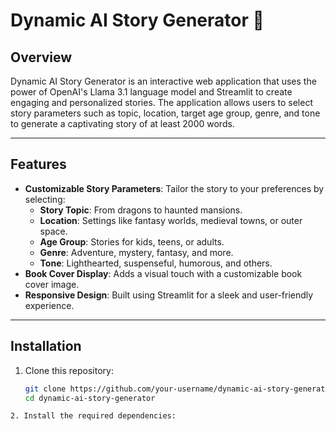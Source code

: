 # Dynamic AI Story Generator 📖

## Overview
Dynamic AI Story Generator is an interactive web application that uses the power of OpenAI's Llama 3.1 language model and Streamlit to create engaging and personalized stories. The application allows users to select story parameters such as topic, location, target age group, genre, and tone to generate a captivating story of at least 2000 words.

---

## Features
- **Customizable Story Parameters**: Tailor the story to your preferences by selecting:
  - **Story Topic**: From dragons to haunted mansions.
  - **Location**: Settings like fantasy worlds, medieval towns, or outer space.
  - **Age Group**: Stories for kids, teens, or adults.
  - **Genre**: Adventure, mystery, fantasy, and more.
  - **Tone**: Lighthearted, suspenseful, humorous, and others.
- **Book Cover Display**: Adds a visual touch with a customizable book cover image.
- **Responsive Design**: Built using Streamlit for a sleek and user-friendly experience.

---

## Installation
1. Clone this repository:
   ```bash
   git clone https://github.com/your-username/dynamic-ai-story-generator.git
   cd dynamic-ai-story-generator
  ```
2. Install the required dependencies:

